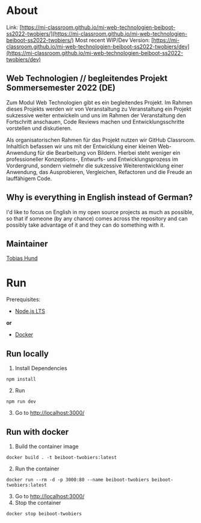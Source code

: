 # About

Link: [https://mi-classroom.github.io/mi-web-technologien-beiboot-ss2022-twobiers/](https://mi-classroom.github.io/mi-web-technologien-beiboot-ss2022-twobiers/)
Most recent WIP/Dev Version: [https://mi-classroom.github.io/mi-web-technologien-beiboot-ss2022-twobiers/dev](https://mi-classroom.github.io/mi-web-technologien-beiboot-ss2022-twobiers/dev)

## Web Technologien // begleitendes Projekt Sommersemester 2022 (DE)

Zum Modul Web Technologien gibt es ein begleitendes Projekt. Im Rahmen dieses Projekts werden wir von Veranstaltung zu Veranstaltung ein Projekt sukzessive weiter entwickeln und uns im Rahmen der Veranstaltung den Fortschritt anschauen, Code Reviews machen und Entwicklungsschritte vorstellen und diskutieren.

Als organisatorischen Rahmen für das Projekt nutzen wir GitHub Classroom. Inhaltlich befassen wir uns mit der Entwicklung einer kleinen Web-Anwendung für die Bearbeitung von Bildern. Hierbei steht weniger ein professioneller Konzeptions-, Entwurfs- und Entwicklungsprozess im Vordergrund, sondern vielmehr die sukzessive Weiterentwicklung einer Anwendung, das Ausprobieren, Vergleichen, Refactoren und die Freude an lauffähigem Code.

## Why is everything in English instead of German?

I'd like to focus on English in my open source projects as much as possible, so that if someone (by any chance) comes across the repository and can possibly take advantage of it and they can do something with it.

## Maintainer

[Tobias Hund](https://github.com/twobiers)

# Run

Prerequisites:
- [Node.js LTS](https://nodejs.org/en/) 

**or**

- [Docker](https://www.docker.com/)

## Run locally 
1. Install Dependencies
```
npm install
```
2. Run
```
npm run dev
```
3. Go to [http://localhost:3000/](http://localhost:3000/)

## Run with docker

1. Build the container image
```
docker build . -t beiboot-twobiers:latest
```
2. Run the container
```
docker run --rm -d -p 3000:80 --name beiboot-twobiers beiboot-twobiers:latest
```
3. Go to [http://localhost:3000/](http://localhost:3000/)
4. Stop the container
```
docker stop beiboot-twobiers
```